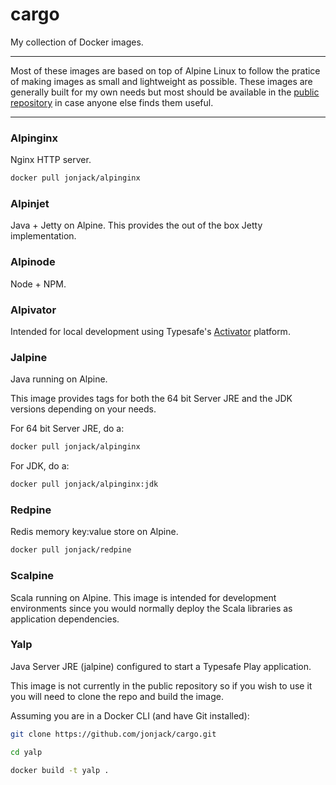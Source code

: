 # cargo

My collection of Docker images.

---

Most of these images are based on top of Alpine Linux to follow the pratice of making images as small and lightweight as possible. These images are generally built for my own needs but most should be available in the [public repository](https://hub.docker.com/u/jonjack/) in case anyone else finds them useful. 

---

### Alpinginx

Nginx HTTP server.

```bash
docker pull jonjack/alpinginx
```

### Alpinjet

Java + Jetty on Alpine. This provides the out of the box Jetty implementation.


### Alpinode

Node + NPM.


### Alpivator

Intended for local development using Typesafe's [Activator](http://www.typesafe.com/activator/download) platform.


### Jalpine

Java running on Alpine.

This image provides tags for both the 64 bit Server JRE and the JDK versions depending on your needs.

For 64 bit Server JRE, do a:

```bash
docker pull jonjack/alpinginx
```

For JDK, do a:

```bash
docker pull jonjack/alpinginx:jdk
```

### Redpine

Redis memory key:value store on Alpine.

```bash
docker pull jonjack/redpine
```

### Scalpine

Scala running on Alpine. This image is intended for development environments since you would normally deploy the Scala libraries as application dependencies.


### Yalp

Java Server JRE (jalpine) configured to start a Typesafe Play application.

This image is not currently in the public repository so if you wish to use it you will need to clone the repo and build the image.

Assuming you are in a Docker CLI (and have Git installed):

```bash
git clone https://github.com/jonjack/cargo.git

cd yalp

docker build -t yalp .
```


